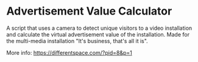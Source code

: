 # Advertisement Value Calculator
A script that uses a camera to detect unique visitors to a video installation and calculate the virtual advertisement value of the installation. Made for the multi-media installation "It's business, that's all it is".

More info: https://differentspace.com/?pid=8&p=1 
